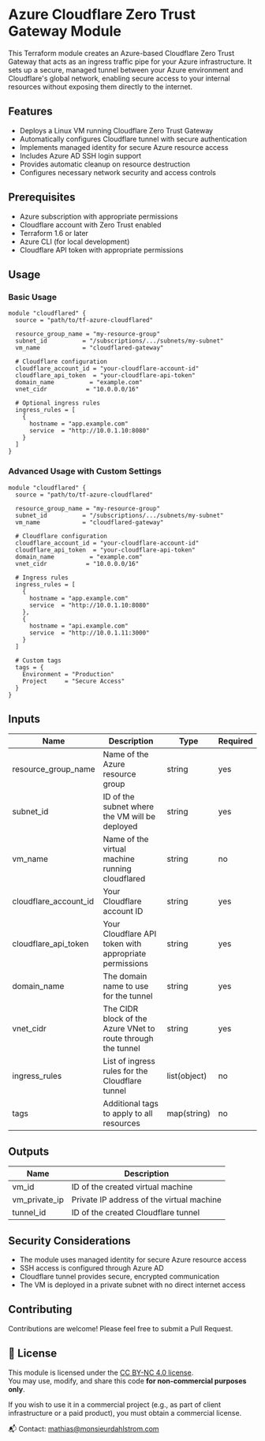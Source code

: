 # Azure Cloudflare Zero Trust Gateway Module

This Terraform module creates an Azure-based Cloudflare Zero Trust Gateway that acts as an ingress traffic pipe for your Azure infrastructure. It sets up a secure, managed tunnel between your Azure environment and Cloudflare's global network, enabling secure access to your internal resources without exposing them directly to the internet.

## Features

- Deploys a Linux VM running Cloudflare Zero Trust Gateway
- Automatically configures Cloudflare tunnel with secure authentication
- Implements managed identity for secure Azure resource access
- Includes Azure AD SSH login support
- Provides automatic cleanup on resource destruction
- Configures necessary network security and access controls

## Prerequisites

- Azure subscription with appropriate permissions
- Cloudflare account with Zero Trust enabled
- Terraform 1.6 or later
- Azure CLI (for local development)
- Cloudflare API token with appropriate permissions

## Usage

### Basic Usage

```hcl
module "cloudflared" {
  source = "path/to/tf-azure-cloudflared"

  resource_group_name = "my-resource-group"
  subnet_id          = "/subscriptions/.../subnets/my-subnet"
  vm_name            = "cloudflared-gateway"
  
  # Cloudflare configuration
  cloudflare_account_id = "your-cloudflare-account-id"
  cloudflare_api_token  = "your-cloudflare-api-token"
  domain_name          = "example.com"
  vnet_cidr           = "10.0.0.0/16"
  
  # Optional ingress rules
  ingress_rules = [
    {
      hostname = "app.example.com"
      service  = "http://10.0.1.10:8080"
    }
  ]
}
```

### Advanced Usage with Custom Settings

```hcl
module "cloudflared" {
  source = "path/to/tf-azure-cloudflared"

  resource_group_name = "my-resource-group"
  subnet_id          = "/subscriptions/.../subnets/my-subnet"
  vm_name            = "cloudflared-gateway"
  
  # Cloudflare configuration
  cloudflare_account_id = "your-cloudflare-account-id"
  cloudflare_api_token  = "your-cloudflare-api-token"
  domain_name          = "example.com"
  vnet_cidr           = "10.0.0.0/16"
  
  # Ingress rules
  ingress_rules = [
    {
      hostname = "app.example.com"
      service  = "http://10.0.1.10:8080"
    },
    {
      hostname = "api.example.com"
      service  = "http://10.0.1.11:3000"
    }
  ]
  
  # Custom tags
  tags = {
    Environment = "Production"
    Project     = "Secure Access"
  }
}
```

## Inputs

| Name | Description | Type | Required |
|------|-------------|------|----------|
| resource_group_name | Name of the Azure resource group | string | yes |
| subnet_id | ID of the subnet where the VM will be deployed | string | yes |
| vm_name | Name of the virtual machine running cloudflared | string | no |
| cloudflare_account_id | Your Cloudflare account ID | string | yes |
| cloudflare_api_token | Your Cloudflare API token with appropriate permissions | string | yes |
| domain_name | The domain name to use for the tunnel | string | yes |
| vnet_cidr | The CIDR block of the Azure VNet to route through the tunnel | string | yes |
| ingress_rules | List of ingress rules for the Cloudflare tunnel | list(object) | no |
| tags | Additional tags to apply to all resources | map(string) | no |

## Outputs

| Name | Description |
|------|-------------|
| vm_id | ID of the created virtual machine |
| vm_private_ip | Private IP address of the virtual machine |
| tunnel_id | ID of the created Cloudflare tunnel |

## Security Considerations

- The module uses managed identity for secure Azure resource access
- SSH access is configured through Azure AD
- Cloudflare tunnel provides secure, encrypted communication
- The VM is deployed in a private subnet with no direct internet access

## Contributing

Contributions are welcome! Please feel free to submit a Pull Request.

## 📜 License

This module is licensed under the [CC BY-NC 4.0 license](https://creativecommons.org/licenses/by-nc/4.0/).  
You may use, modify, and share this code **for non-commercial purposes only**.

If you wish to use it in a commercial project (e.g., as part of client infrastructure or a paid product), you must obtain a commercial license.

📬 Contact: mathias@monsieurdahlstrom.com